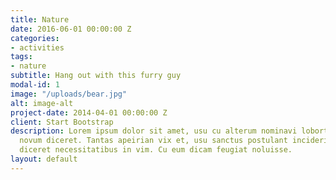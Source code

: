 ```yaml
---
title: Nature
date: 2016-06-01 00:00:00 Z
categories:
- activities
tags:
- nature
subtitle: Hang out with this furry guy
modal-id: 1
image: "/uploads/bear.jpg"
alt: image-alt
project-date: 2014-04-01 00:00:00 Z
client: Start Bootstrap
description: Lorem ipsum dolor sit amet, usu cu alterum nominavi lobortis. At duo
  novum diceret. Tantas apeirian vix et, usu sanctus postulant inciderint ut, populo
  diceret necessitatibus in vim. Cu eum dicam feugiat noluisse.
layout: default
---
```


